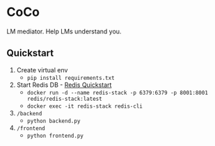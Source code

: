 # CoCo
LM mediator. Help LMs understand you.

## Quickstart
1. Create virtual env
    * `pip install requirements.txt`
2. Start Redis DB - [Redis Quickstart](https://redis.io/learn/howtos/quick-start)
    * `docker run -d --name redis-stack -p 6379:6379 -p 8001:8001 redis/redis-stack:latest`
    * `docker exec -it redis-stack redis-cli`
3. `/backend`
    * `python backend.py`
4. `/frontend`
    * `python frontend.py`
